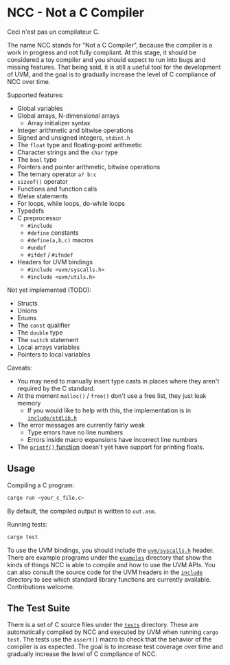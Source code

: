 # NCC - Not a C Compiler

Ceci n'est pas un compilateur C.

The name NCC stands for "Not a C Compiler", because the compiler is a work in progress
and not fully compliant. At this stage, it should be considered a toy compiler and you
should expect to run into bugs and missing features. That being said, it is still
a useful tool for the development of UVM, and the goal is to gradually increase the
level of C compliance of NCC over time.

Supported features:
- Global variables
- Global arrays, N-dimensional arrays
  - Array initializer syntax
- Integer arithmetic and bitwise operations
- Signed and unsigned integers, `stdint.h`
- The `float` type and floating-point arithmetic
- Character strings and the `char` type
- The `bool` type
- Pointers and pointer arithmetic, bitwise operations
- The ternary operator `a? b:c`
- `sizeof()` operator
- Functions and function calls
- If/else statements
- For loops, while loops, do-while loops
- Typedefs
- C preprocessor
  - `#include`
  - `#define` constants
  - `#define(a,b,c)` macros
  - `#undef`
  - `#ifdef` / `#ifndef`
- Headers for UVM bindings
  - `#include <uvm/syscalls.h>`
  - `#include <uvm/utils.h>`

Not yet implemented (TODO):
- Structs
- Unions
- Enums
- The `const` qualifier
- The `double` type
- The `switch` statement
- Local arrays variables
- Pointers to local variables

Caveats:
- You may need to manually insert type casts in places where they aren't required by the C standard.
- At the moment `malloc()` / `free()` don't use a free list, they just leak memory
  - If you would like to help with this, the implementation is in [`include/stdlib.h`](https://github.com/maximecb/uvm/blob/main/ncc/include/stdlib.h)
- The error messages are currently fairly weak
  - Type errors have no line numbers
  - Errors inside macro expansions have incorrect line numbers
- The [`printf()` function](include/stdio.h) doesn't yet have support for printing floats.

## Usage

Compiling a C program:
```sh
cargo run <your_c_file.c>
```

By default, the compiled output is written to `out.asm`.

Running tests:
```sh
cargo test
```

To use the UVM bindings, you should include the
[`uvm/syscalls.h`](include/uvm/syscalls.h) header.
There are example programs under the [`examples`](examples) directory
that show the kinds of things NCC is able to compile and how to use
the UVM APIs. You can also consult the source code for the UVM
headers in the [`include`](include) directory to see which
standard library functions are currently available.
Contributions welcome.

## The Test Suite

There is a set of C source files under the [`tests`](tests) directory.
These are automatically compiled by NCC and executed by UVM when running `cargo test`.
The tests use the `assert()` macro to check that the behavior of the compiler is
as expected. The goal is to increase test coverage over time and gradually
increase the level of C compliance of NCC.
